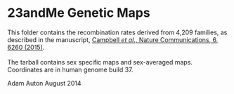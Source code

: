 # 23andMe Genetic Maps

This folder contains the recombination rates derived from 4,209 families, as described in the manuscript, [Campbell <i>et al</i>., Nature Communications, 6, 6260 (2015)](http://www.nature.com/ncomms/2015/150219/ncomms7260/full/ncomms7260.html). 
<br><br>The tarball contains sex specific maps and sex-averaged maps. Coordinates are in human genome build 37. 

Adam Auton
August 2014
